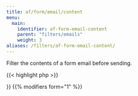 ```yaml
---
title: af/form/email/content
menu:
  main:
    identifier: af-form-email-content
    parent: "filters/emails"
    weight: 3
aliases: /filters/af-form-email-content/
---
```


Filter the contents of a form email before sending.

{{< highlight php >}}
<?php

function filter_email_content( $content, $email, $form, $fields ) {
	// Add some extra text to the end of the content
    $content .= ' Some extra content';
    
    return $content;
}
add_filter( 'af/form/email/content/key=FORM_KEY', 'filter_email_content', 10, 4 );

{{< / highlight >}}

{{% modifiers form="1" %}}